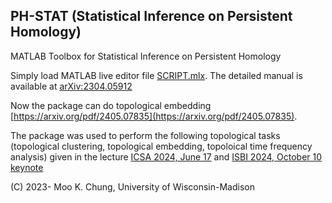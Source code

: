 ## PH-STAT (Statistical Inference on Persistent Homology)

MATLAB Toolbox for Statistical Inference on Persistent Homology

Simply load MATLAB live editor file [SCRIPT.mlx](https://github.com/laplcebeltrami/PH-STAT/blob/main/SCRIPT.mlx). The detailed manual is available at [arXiv:2304.05912](http://arxiv.org/abs/2304.05912) 


Now the package can do topological embedding 
[https://arxiv.org/pdf/2405.07835](https://arxiv.org/pdf/2405.07835).

The package was used to perform the following topological tasks (topological clustering, topological embedding, topoloical time frequency analysis) given in the lecture
[ICSA 2024, June 17](https://github.com/laplcebeltrami/PH-STAT/blob/main/2024.06.17.ICSA.pdf) and [ISBI 2024, October 10 keynote](https://github.com/laplcebeltrami/PH-STAT/blob/main/2024.10.10.MICCAI.pdf)



(C) 2023- Moo K. Chung, University of Wisconsin-Madison


